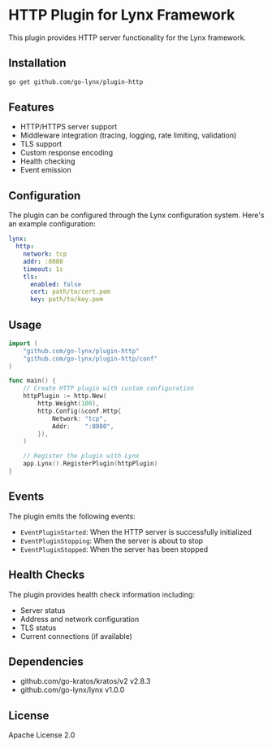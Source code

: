 # HTTP Plugin for Lynx Framework

This plugin provides HTTP server functionality for the Lynx framework.

## Installation

```bash
go get github.com/go-lynx/plugin-http
```

## Features

- HTTP/HTTPS server support
- Middleware integration (tracing, logging, rate limiting, validation)
- TLS support
- Custom response encoding
- Health checking
- Event emission

## Configuration

The plugin can be configured through the Lynx configuration system. Here's an example configuration:

```yaml
lynx:
  http:
    network: tcp
    addr: :8080
    timeout: 1s
    tls:
      enabled: false
      cert: path/to/cert.pem
      key: path/to/key.pem
```

## Usage

```go
import (
    "github.com/go-lynx/plugin-http"
    "github.com/go-lynx/plugin-http/conf"
)

func main() {
    // Create HTTP plugin with custom configuration
    httpPlugin := http.New(
        http.Weight(100),
        http.Config(&conf.Http{
            Network: "tcp",
            Addr:    ":8080",
        }),
    )

    // Register the plugin with Lynx
    app.Lynx().RegisterPlugin(httpPlugin)
}
```

## Events

The plugin emits the following events:

- `EventPluginStarted`: When the HTTP server is successfully initialized
- `EventPluginStopping`: When the server is about to stop
- `EventPluginStopped`: When the server has been stopped

## Health Checks

The plugin provides health check information including:
- Server status
- Address and network configuration
- TLS status
- Current connections (if available)

## Dependencies

- github.com/go-kratos/kratos/v2 v2.8.3
- github.com/go-lynx/lynx v1.0.0

## License

Apache License 2.0

